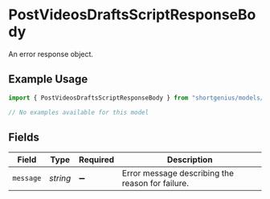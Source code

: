 # PostVideosDraftsScriptResponseBody

An error response object.

## Example Usage

```typescript
import { PostVideosDraftsScriptResponseBody } from "shortgenius/models/errors";

// No examples available for this model
```

## Fields

| Field                                            | Type                                             | Required                                         | Description                                      |
| ------------------------------------------------ | ------------------------------------------------ | ------------------------------------------------ | ------------------------------------------------ |
| `message`                                        | *string*                                         | :heavy_minus_sign:                               | Error message describing the reason for failure. |